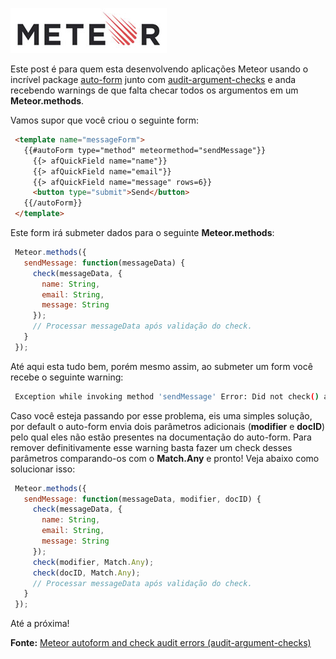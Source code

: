 ![Meteor](images/meteor-logo.jpg "Meteor")

Este post é para quem esta desenvolvendo aplicações Meteor usando o incrível package [auto-form](https://atmospherejs.com/aldeed/autoform) junto com [audit-argument-checks](https://atmospherejs.com/meteor/audit-argument-checks) e anda recebendo warnings de que falta checar todos os argumentos em um **Meteor.methods**.

Vamos supor que você criou o seguinte form:

``` html
 <template name="messageForm">
   {{#autoForm type="method" meteormethod="sendMessage"}}
     {{> afQuickField name="name"}}
     {{> afQuickField name="email"}}
     {{> afQuickField name="message" rows=6}}
     <button type="submit">Send</button>
   {{/autoForm}}
 </template>
``` 

Este form irá submeter dados para o seguinte **Meteor.methods**:

``` javascript
 Meteor.methods({
   sendMessage: function(messageData) {
     check(messageData, {
       name: String,
       email: String,
       message: String
     });
     // Processar messageData após validação do check.
   }
 });
``` 

Até aqui esta tudo bem, porém mesmo assim, ao submeter um form você recebe o seguinte warning:

``` bash
 Exception while invoking method 'sendMessage' Error: Did not check() all arguments during call to 'sendMessage'
``` 

Caso você esteja passando por esse problema, eis uma simples solução, por default o auto-form envia dois parâmetros adicionais (**modifier** e **docID**) pelo qual eles não estão presentes na documentação do auto-form. Para remover definitivamente esse warning basta fazer um check desses parâmetros comparando-os com o **Match.Any** e pronto! Veja abaixo como solucionar isso:

``` javascript
 Meteor.methods({
   sendMessage: function(messageData, modifier, docID) {
     check(messageData, {
       name: String,
       email: String,
       message: String
     });
     check(modifier, Match.Any);
     check(docID, Match.Any);
     // Processar messageData após validação do check.
   }
 });
``` 

Até a próxima!

**Fonte:** [Meteor autoform and check audit errors (audit-argument-checks)](http://sunkay.github.io/meteor/2015/02/24/autoform-audit)